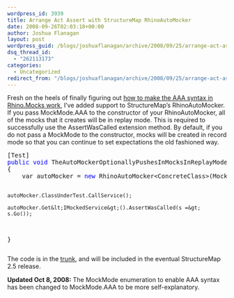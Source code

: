 ```yaml
---
wordpress_id: 3939
title: Arrange Act Assert with StructureMap RhinoAutoMocker
date: 2008-09-26T02:03:18+00:00
author: Joshua Flanagan
layout: post
wordpress_guid: /blogs/joshuaflanagan/archive/2008/09/25/arrange-act-assert-with-structuremap-rhinoautomocker.aspx
dsq_thread_id:
  - "262113173"
categories:
  - Uncategorized
redirect_from: "/blogs/joshuaflanagan/archive/2008/09/25/arrange-act-assert-with-structuremap-rhinoautomocker.aspx/"
---
```

Fresh on the heels of finally figuring out <a href="https://lostechies.com/blogs/joshuaflanagan/archive/2008/09/25/the-rhino-mocks-assertwascalled-method-does-work.aspx" target="_blank">how to make the AAA syntax in Rhino.Mocks work</a>, I&#8217;ve added support to StructureMap&#8217;s RhinoAutoMocker. If you pass MockMode.AAA to the constructor of your RhinoAutoMocker, all of the mocks that it creates will be in replay mode. This is required to successfully use the AssertWasCalled extension method. By default, if you do not pass a MockMode to the constructor, mocks will be created in record mode so that you can continue to set expectations the old fashioned way.

<div>
  <pre>[Test]
<span style="color: #0000ff">public</span> <span style="color: #0000ff">void</span> TheAutoMockerOptionallyPushesInMocksInReplayModeToAllowForAAAsyntax()
{
    var autoMocker = <span style="color: #0000ff">new</span> RhinoAutoMocker&lt;ConcreteClass&gt;(MockMode.AAA);

    autoMocker.ClassUnderTest.CallService();

    autoMocker.Get&lt;IMockedService&gt;().AssertWasCalled(s =&gt; s.Go());
}</pre>
</div>

The code is in the <a href="http://sourceforge.net/svn/?group_id=104740" target="_blank">trunk</a>, and will be included in the eventual StructureMap 2.5 release.

**Updated Oct 8, 2008:** The MockMode enumeration to enable AAA syntax has been changed to MockMode.AAA to be more self-explanatory.